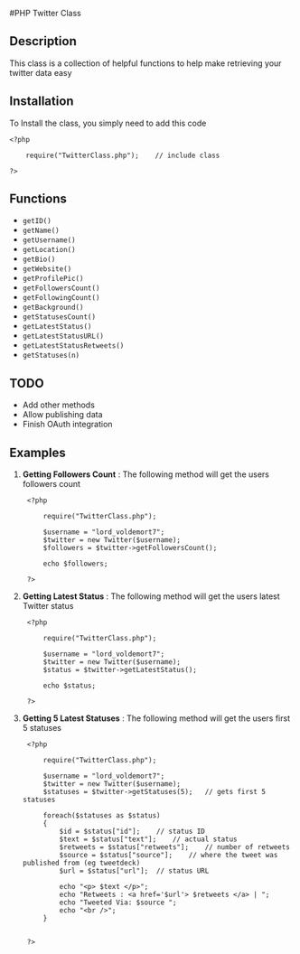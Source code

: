 #PHP Twitter Class

## Description

This class is a collection of helpful functions to help make retrieving your twitter data easy

## Installation

To Install the class, you simply need to add this code

	<?php
	
		require("TwitterClass.php");	// include class
	
	?>

## Functions

* `getID()`
* `getName()`
* `getUsername()`
* `getLocation()`
* `getBio()`
* `getWebsite()`
* `getProfilePic()`
* `getFollowersCount()`
* `getFollowingCount()`
* `getBackground()`
* `getStatusesCount()`
* `getLatestStatus()`
* `getLatestStatusURL()`
* `getLatestStatusRetweets()`
* `getStatuses(n)`


## TODO

* Add other methods
* Allow publishing data
* Finish OAuth integration

## Examples
	
1. **Getting Followers Count** :
	The following method will get the users followers count

		<?php
		
			require("TwitterClass.php");
		
			$username = "lord_voldemort7";
			$twitter = new Twitter($username);
			$followers = $twitter->getFollowersCount();
		
			echo $followers;
		
		?>

1. **Getting Latest Status** :
	The following method will get the users latest Twitter status

		<?php
		
			require("TwitterClass.php");
		
			$username = "lord_voldemort7";
			$twitter = new Twitter($username);
			$status = $twitter->getLatestStatus();
		
			echo $status;
		
		?>
		
1. **Getting 5 Latest Statuses** :
	The following method will get the users first 5 statuses

		<?php
		
			require("TwitterClass.php");
		
			$username = "lord_voldemort7";
			$twitter = new Twitter($username);
			$statuses = $twitter->getStatuses(5);	// gets first 5 statuses
			
			foreach($statuses as $status)
			{
				$id = $status["id"];	// status ID
				$text = $status["text"];	// actual status
				$retweets = $status["retweets"];	// number of retweets
				$source = $status["source"];	// where the tweet was published from (eg tweetdeck)
				$url = $status["url"];	// status URL
				
				echo "<p> $text </p>";
				echo "Retweets : <a href='$url'> $retweets </a> | ";
				echo "Tweeted Via: $source ";
				echo "<br />";
			}
			
		
		?>		
